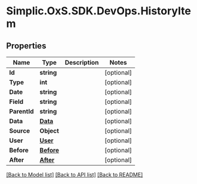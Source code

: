 # Simplic.OxS.SDK.DevOps.HistoryItem

## Properties

Name | Type | Description | Notes
------------ | ------------- | ------------- | -------------
**Id** | **string** |  | [optional] 
**Type** | **int** |  | [optional] 
**Date** | **string** |  | [optional] 
**Field** | **string** |  | [optional] 
**ParentId** | **string** |  | [optional] 
**Data** | [**Data**](Data.md) |  | [optional] 
**Source** | **Object** |  | [optional] 
**User** | [**User**](User.md) |  | [optional] 
**Before** | [**Before**](Before.md) |  | [optional] 
**After** | [**After**](After.md) |  | [optional] 

[[Back to Model list]](../README.md#documentation-for-models) [[Back to API list]](../README.md#documentation-for-api-endpoints) [[Back to README]](../README.md)

